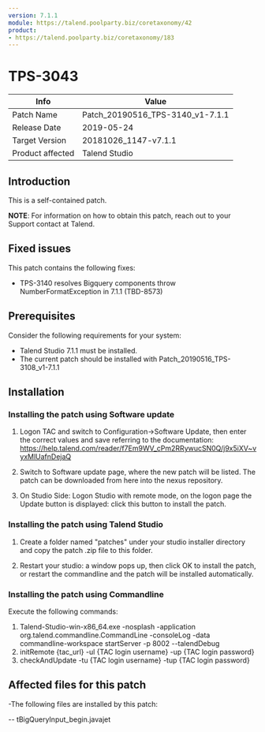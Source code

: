 ```yaml
---
version: 7.1.1
module: https://talend.poolparty.biz/coretaxonomy/42
product:
- https://talend.poolparty.biz/coretaxonomy/183
---
```


# TPS-3043

| Info             | Value |
| ---------------- | ---------------- |
| Patch Name       | Patch\_20190516\_TPS-3140\_v1-7.1.1|
| Release Date     | 2019-05-24 |
| Target Version   | 20181026\_1147-v7.1.1 |
| Product affected | Talend Studio |

## Introduction <!-- mandatory -->

This is a self-contained patch.

**NOTE**: For information on how to obtain this patch, reach out to your Support contact at Talend.

## Fixed issues <!-- mandatory -->



This patch contains the following fixes:

- TPS-3140 resolves Bigquery components throw NumberFormatException in 7.1.1 (TBD-8573)



## Prerequisites <!-- mandatory -->



Consider the following requirements for your system:

- Talend Studio 7.1.1 must be installed.
- The current patch should be installed with Patch\_20190516\_TPS-3108\_v1-7.1.1


## Installation <!-- mandatory -->



### Installing the patch using Software update <!-- if applicable -->

1) Logon TAC and switch to Configuration->Software Update, then enter the correct values and save referring to the documentation: https://help.talend.com/reader/f7Em9WV_cPm2RRywucSN0Q/j9x5iXV~vyxMlUafnDejaQ

2) Switch to Software update page, where the new patch will be listed. The patch can be downloaded from here into the nexus repository.

3) On Studio Side: Logon Studio with remote mode, on the logon page the Update button is displayed: click this button to install the patch.

### Installing the patch using Talend Studio <!-- if applicable -->

1) Create a folder named "patches" under your studio installer directory and copy the patch .zip file to this folder.

2) Restart your studio: a window pops up, then click OK to install the patch, or restart the commandline and the patch will be installed automatically.

### Installing the patch using Commandline <!-- if applicable -->

Execute the following commands:

1. Talend-Studio-win-x86_64.exe -nosplash -application org.talend.commandline.CommandLine -consoleLog -data commandline-workspace startServer -p 8002 --talendDebug
2. initRemote {tac_url} -ul {TAC login username} -up {TAC login password}
3. checkAndUpdate -tu {TAC login username} -tup {TAC login password}

## Affected files for this patch <!-- if applicable -->

-The following files are installed by this patch:

-- tBigQueryInput_begin.javajet
